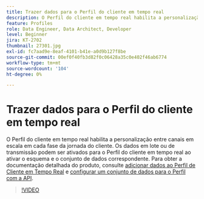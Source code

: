 ```yaml
---
title: Trazer dados para o Perfil do cliente em tempo real
description: O Perfil do cliente em tempo real habilita a personalização entre canais em escala em cada fase da jornada do cliente. Os dados em lote ou de transmissão podem ser ativados para o Perfil do cliente em tempo real ao ativar o esquema e o conjunto de dados correspondente.
feature: Profiles
role: Data Engineer, Data Architect, Developer
level: Beginner
jira: KT-2702
thumbnail: 27301.jpg
exl-id: fc7aad9e-8eaf-4101-b41e-a0d9b127f8be
source-git-commit: 00ef0f40fb3d82f0c06428a35c0e402f46ab6774
workflow-type: tm+mt
source-wordcount: '104'
ht-degree: 0%

---
```


# Trazer dados para o Perfil do cliente em tempo real

O Perfil do cliente em tempo real habilita a personalização entre canais em escala em cada fase da jornada do cliente. Os dados em lote ou de transmissão podem ser ativados para o Perfil do cliente em tempo real ao ativar o esquema e o conjunto de dados correspondente. Para obter a documentação detalhada do produto, consulte [adicionar dados ao Perfil de Cliente em Tempo Real](https://experienceleague.adobe.com/docs/experience-platform/profile/tutorials/add-profile-data.html) e [configurar um conjunto de dados para o Perfil com a API](https://experienceleague.adobe.com/docs/experience-platform/profile/tutorials/dataset-configuration.html).

>[!VIDEO](https://video.tv.adobe.com/v/27301?learn=on)
